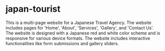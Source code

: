 # japan-tourist

This is a multi-page website for a Japanese Travel Agency. The website includes pages for 'Home', 'About', 'Services', 'Gallery', and 'Contact Us'. The website is designed with a Japanese red and white color scheme and is responsive for various device formats. The website includes interactive functionalities like form submissions and gallery sliders.